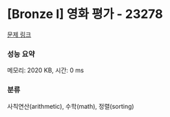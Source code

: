 # [Bronze I] 영화 평가 - 23278 

[문제 링크](https://www.acmicpc.net/problem/23278) 

### 성능 요약

메모리: 2020 KB, 시간: 0 ms

### 분류

사칙연산(arithmetic), 수학(math), 정렬(sorting)

